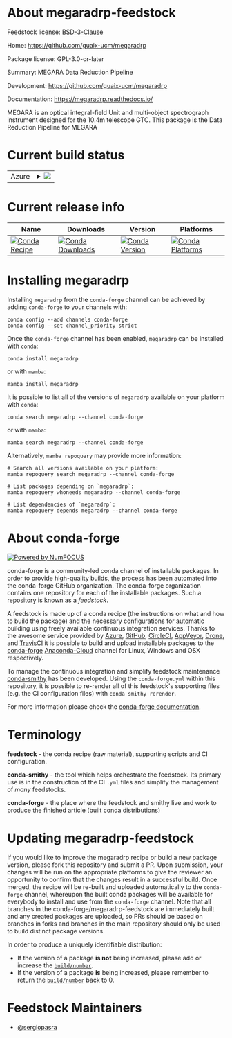 About megaradrp-feedstock
=========================

Feedstock license: [BSD-3-Clause](https://github.com/conda-forge/megaradrp-feedstock/blob/main/LICENSE.txt)

Home: https://github.com/guaix-ucm/megaradrp

Package license: GPL-3.0-or-later

Summary: MEGARA Data Reduction Pipeline

Development: https://github.com/guaix-ucm/megaradrp

Documentation: https://megaradrp.readthedocs.io/

MEGARA is an optical integral-field Unit and multi-object spectrograph
instrument designed for the 10.4m telescope GTC. This package is
the Data Reduction Pipeline for MEGARA


Current build status
====================


<table>
    
  <tr>
    <td>Azure</td>
    <td>
      <details>
        <summary>
          <a href="https://dev.azure.com/conda-forge/feedstock-builds/_build/latest?definitionId=622&branchName=main">
            <img src="https://dev.azure.com/conda-forge/feedstock-builds/_apis/build/status/megaradrp-feedstock?branchName=main">
          </a>
        </summary>
        <table>
          <thead><tr><th>Variant</th><th>Status</th></tr></thead>
          <tbody><tr>
              <td>linux_64_python3.10.____cpython</td>
              <td>
                <a href="https://dev.azure.com/conda-forge/feedstock-builds/_build/latest?definitionId=622&branchName=main">
                  <img src="https://dev.azure.com/conda-forge/feedstock-builds/_apis/build/status/megaradrp-feedstock?branchName=main&jobName=linux&configuration=linux%20linux_64_python3.10.____cpython" alt="variant">
                </a>
              </td>
            </tr><tr>
              <td>linux_64_python3.11.____cpython</td>
              <td>
                <a href="https://dev.azure.com/conda-forge/feedstock-builds/_build/latest?definitionId=622&branchName=main">
                  <img src="https://dev.azure.com/conda-forge/feedstock-builds/_apis/build/status/megaradrp-feedstock?branchName=main&jobName=linux&configuration=linux%20linux_64_python3.11.____cpython" alt="variant">
                </a>
              </td>
            </tr><tr>
              <td>linux_64_python3.12.____cpython</td>
              <td>
                <a href="https://dev.azure.com/conda-forge/feedstock-builds/_build/latest?definitionId=622&branchName=main">
                  <img src="https://dev.azure.com/conda-forge/feedstock-builds/_apis/build/status/megaradrp-feedstock?branchName=main&jobName=linux&configuration=linux%20linux_64_python3.12.____cpython" alt="variant">
                </a>
              </td>
            </tr><tr>
              <td>linux_64_python3.8.____cpython</td>
              <td>
                <a href="https://dev.azure.com/conda-forge/feedstock-builds/_build/latest?definitionId=622&branchName=main">
                  <img src="https://dev.azure.com/conda-forge/feedstock-builds/_apis/build/status/megaradrp-feedstock?branchName=main&jobName=linux&configuration=linux%20linux_64_python3.8.____cpython" alt="variant">
                </a>
              </td>
            </tr><tr>
              <td>linux_64_python3.9.____73_pypy</td>
              <td>
                <a href="https://dev.azure.com/conda-forge/feedstock-builds/_build/latest?definitionId=622&branchName=main">
                  <img src="https://dev.azure.com/conda-forge/feedstock-builds/_apis/build/status/megaradrp-feedstock?branchName=main&jobName=linux&configuration=linux%20linux_64_python3.9.____73_pypy" alt="variant">
                </a>
              </td>
            </tr><tr>
              <td>linux_64_python3.9.____cpython</td>
              <td>
                <a href="https://dev.azure.com/conda-forge/feedstock-builds/_build/latest?definitionId=622&branchName=main">
                  <img src="https://dev.azure.com/conda-forge/feedstock-builds/_apis/build/status/megaradrp-feedstock?branchName=main&jobName=linux&configuration=linux%20linux_64_python3.9.____cpython" alt="variant">
                </a>
              </td>
            </tr><tr>
              <td>osx_64_python3.10.____cpython</td>
              <td>
                <a href="https://dev.azure.com/conda-forge/feedstock-builds/_build/latest?definitionId=622&branchName=main">
                  <img src="https://dev.azure.com/conda-forge/feedstock-builds/_apis/build/status/megaradrp-feedstock?branchName=main&jobName=osx&configuration=osx%20osx_64_python3.10.____cpython" alt="variant">
                </a>
              </td>
            </tr><tr>
              <td>osx_64_python3.11.____cpython</td>
              <td>
                <a href="https://dev.azure.com/conda-forge/feedstock-builds/_build/latest?definitionId=622&branchName=main">
                  <img src="https://dev.azure.com/conda-forge/feedstock-builds/_apis/build/status/megaradrp-feedstock?branchName=main&jobName=osx&configuration=osx%20osx_64_python3.11.____cpython" alt="variant">
                </a>
              </td>
            </tr><tr>
              <td>osx_64_python3.12.____cpython</td>
              <td>
                <a href="https://dev.azure.com/conda-forge/feedstock-builds/_build/latest?definitionId=622&branchName=main">
                  <img src="https://dev.azure.com/conda-forge/feedstock-builds/_apis/build/status/megaradrp-feedstock?branchName=main&jobName=osx&configuration=osx%20osx_64_python3.12.____cpython" alt="variant">
                </a>
              </td>
            </tr><tr>
              <td>osx_64_python3.8.____cpython</td>
              <td>
                <a href="https://dev.azure.com/conda-forge/feedstock-builds/_build/latest?definitionId=622&branchName=main">
                  <img src="https://dev.azure.com/conda-forge/feedstock-builds/_apis/build/status/megaradrp-feedstock?branchName=main&jobName=osx&configuration=osx%20osx_64_python3.8.____cpython" alt="variant">
                </a>
              </td>
            </tr><tr>
              <td>osx_64_python3.9.____73_pypy</td>
              <td>
                <a href="https://dev.azure.com/conda-forge/feedstock-builds/_build/latest?definitionId=622&branchName=main">
                  <img src="https://dev.azure.com/conda-forge/feedstock-builds/_apis/build/status/megaradrp-feedstock?branchName=main&jobName=osx&configuration=osx%20osx_64_python3.9.____73_pypy" alt="variant">
                </a>
              </td>
            </tr><tr>
              <td>osx_64_python3.9.____cpython</td>
              <td>
                <a href="https://dev.azure.com/conda-forge/feedstock-builds/_build/latest?definitionId=622&branchName=main">
                  <img src="https://dev.azure.com/conda-forge/feedstock-builds/_apis/build/status/megaradrp-feedstock?branchName=main&jobName=osx&configuration=osx%20osx_64_python3.9.____cpython" alt="variant">
                </a>
              </td>
            </tr><tr>
              <td>osx_arm64_python3.10.____cpython</td>
              <td>
                <a href="https://dev.azure.com/conda-forge/feedstock-builds/_build/latest?definitionId=622&branchName=main">
                  <img src="https://dev.azure.com/conda-forge/feedstock-builds/_apis/build/status/megaradrp-feedstock?branchName=main&jobName=osx&configuration=osx%20osx_arm64_python3.10.____cpython" alt="variant">
                </a>
              </td>
            </tr><tr>
              <td>osx_arm64_python3.11.____cpython</td>
              <td>
                <a href="https://dev.azure.com/conda-forge/feedstock-builds/_build/latest?definitionId=622&branchName=main">
                  <img src="https://dev.azure.com/conda-forge/feedstock-builds/_apis/build/status/megaradrp-feedstock?branchName=main&jobName=osx&configuration=osx%20osx_arm64_python3.11.____cpython" alt="variant">
                </a>
              </td>
            </tr><tr>
              <td>osx_arm64_python3.12.____cpython</td>
              <td>
                <a href="https://dev.azure.com/conda-forge/feedstock-builds/_build/latest?definitionId=622&branchName=main">
                  <img src="https://dev.azure.com/conda-forge/feedstock-builds/_apis/build/status/megaradrp-feedstock?branchName=main&jobName=osx&configuration=osx%20osx_arm64_python3.12.____cpython" alt="variant">
                </a>
              </td>
            </tr><tr>
              <td>osx_arm64_python3.8.____cpython</td>
              <td>
                <a href="https://dev.azure.com/conda-forge/feedstock-builds/_build/latest?definitionId=622&branchName=main">
                  <img src="https://dev.azure.com/conda-forge/feedstock-builds/_apis/build/status/megaradrp-feedstock?branchName=main&jobName=osx&configuration=osx%20osx_arm64_python3.8.____cpython" alt="variant">
                </a>
              </td>
            </tr><tr>
              <td>osx_arm64_python3.9.____cpython</td>
              <td>
                <a href="https://dev.azure.com/conda-forge/feedstock-builds/_build/latest?definitionId=622&branchName=main">
                  <img src="https://dev.azure.com/conda-forge/feedstock-builds/_apis/build/status/megaradrp-feedstock?branchName=main&jobName=osx&configuration=osx%20osx_arm64_python3.9.____cpython" alt="variant">
                </a>
              </td>
            </tr>
          </tbody>
        </table>
      </details>
    </td>
  </tr>
</table>

Current release info
====================

| Name | Downloads | Version | Platforms |
| --- | --- | --- | --- |
| [![Conda Recipe](https://img.shields.io/badge/recipe-megaradrp-green.svg)](https://anaconda.org/conda-forge/megaradrp) | [![Conda Downloads](https://img.shields.io/conda/dn/conda-forge/megaradrp.svg)](https://anaconda.org/conda-forge/megaradrp) | [![Conda Version](https://img.shields.io/conda/vn/conda-forge/megaradrp.svg)](https://anaconda.org/conda-forge/megaradrp) | [![Conda Platforms](https://img.shields.io/conda/pn/conda-forge/megaradrp.svg)](https://anaconda.org/conda-forge/megaradrp) |

Installing megaradrp
====================

Installing `megaradrp` from the `conda-forge` channel can be achieved by adding `conda-forge` to your channels with:

```
conda config --add channels conda-forge
conda config --set channel_priority strict
```

Once the `conda-forge` channel has been enabled, `megaradrp` can be installed with `conda`:

```
conda install megaradrp
```

or with `mamba`:

```
mamba install megaradrp
```

It is possible to list all of the versions of `megaradrp` available on your platform with `conda`:

```
conda search megaradrp --channel conda-forge
```

or with `mamba`:

```
mamba search megaradrp --channel conda-forge
```

Alternatively, `mamba repoquery` may provide more information:

```
# Search all versions available on your platform:
mamba repoquery search megaradrp --channel conda-forge

# List packages depending on `megaradrp`:
mamba repoquery whoneeds megaradrp --channel conda-forge

# List dependencies of `megaradrp`:
mamba repoquery depends megaradrp --channel conda-forge
```


About conda-forge
=================

[![Powered by
NumFOCUS](https://img.shields.io/badge/powered%20by-NumFOCUS-orange.svg?style=flat&colorA=E1523D&colorB=007D8A)](https://numfocus.org)

conda-forge is a community-led conda channel of installable packages.
In order to provide high-quality builds, the process has been automated into the
conda-forge GitHub organization. The conda-forge organization contains one repository
for each of the installable packages. Such a repository is known as a *feedstock*.

A feedstock is made up of a conda recipe (the instructions on what and how to build
the package) and the necessary configurations for automatic building using freely
available continuous integration services. Thanks to the awesome service provided by
[Azure](https://azure.microsoft.com/en-us/services/devops/), [GitHub](https://github.com/),
[CircleCI](https://circleci.com/), [AppVeyor](https://www.appveyor.com/),
[Drone](https://cloud.drone.io/welcome), and [TravisCI](https://travis-ci.com/)
it is possible to build and upload installable packages to the
[conda-forge](https://anaconda.org/conda-forge) [Anaconda-Cloud](https://anaconda.org/)
channel for Linux, Windows and OSX respectively.

To manage the continuous integration and simplify feedstock maintenance
[conda-smithy](https://github.com/conda-forge/conda-smithy) has been developed.
Using the ``conda-forge.yml`` within this repository, it is possible to re-render all of
this feedstock's supporting files (e.g. the CI configuration files) with ``conda smithy rerender``.

For more information please check the [conda-forge documentation](https://conda-forge.org/docs/).

Terminology
===========

**feedstock** - the conda recipe (raw material), supporting scripts and CI configuration.

**conda-smithy** - the tool which helps orchestrate the feedstock.
                   Its primary use is in the construction of the CI ``.yml`` files
                   and simplify the management of *many* feedstocks.

**conda-forge** - the place where the feedstock and smithy live and work to
                  produce the finished article (built conda distributions)


Updating megaradrp-feedstock
============================

If you would like to improve the megaradrp recipe or build a new
package version, please fork this repository and submit a PR. Upon submission,
your changes will be run on the appropriate platforms to give the reviewer an
opportunity to confirm that the changes result in a successful build. Once
merged, the recipe will be re-built and uploaded automatically to the
`conda-forge` channel, whereupon the built conda packages will be available for
everybody to install and use from the `conda-forge` channel.
Note that all branches in the conda-forge/megaradrp-feedstock are
immediately built and any created packages are uploaded, so PRs should be based
on branches in forks and branches in the main repository should only be used to
build distinct package versions.

In order to produce a uniquely identifiable distribution:
 * If the version of a package **is not** being increased, please add or increase
   the [``build/number``](https://docs.conda.io/projects/conda-build/en/latest/resources/define-metadata.html#build-number-and-string).
 * If the version of a package **is** being increased, please remember to return
   the [``build/number``](https://docs.conda.io/projects/conda-build/en/latest/resources/define-metadata.html#build-number-and-string)
   back to 0.

Feedstock Maintainers
=====================

* [@sergiopasra](https://github.com/sergiopasra/)

